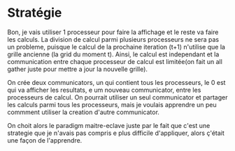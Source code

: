 # Stratégie

Bon, je vais utiliser 1 processeur pour faire la affichage et le reste va faire les calculs.
La division de calcul parmi plusieurs processeurs ne sera pas un probleme, puisque le calcul de la prochaine iteration (t+1) n'utilise que la grille ancienne (la grid du moment t). Ainsi, le calcul est independant et la communication entre chaque processeur de calcul est limitée(on fait un all gather juste pour mettre a jour la nouvelle grille). 

On crée deux communicators, un qui contient tous les processeurs, le 0 est qui va afficher les resultats, e um nouveau communicator, entre les processeurs de calcul. On pourrait utiliser un seul communicator et partager les calculs parmi tous les processeurs, mais je voulais apprendre un peu commment utiliser la creation d'autre communicator.


On choit alors le paradigm maitre-eclave juste par le fait que c'est une strategie que je n'avais pas compris e plus difficile d'appliquer, alors ç'était une façon de l'apprendre.






